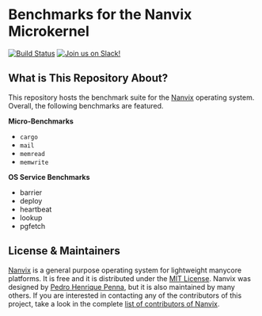 Benchmarks for the Nanvix Microkernel
=====================================
[![Build
Status](https://travis-ci.com/nanvix/benchmarks.svg?branch=unstable)](https://travis-ci.com/nanvix/benchmarks)
[![Join us on
Slack!](https://img.shields.io/badge/chat-on%20Slack-e01563.svg)](https://join.slack.com/t/nanvix/shared_invite/zt-4oi19jkm-9VzWnwVWgP5mmYQZHw9LPg)

What is This Repository About?
------------------------------

This repository hosts the benchmark suite for the
[Nanvix](https://github.com/nanvix) operating system. Overall, the
following benchmarks are featured.

**Micro-Benchmarks**

- `cargo`
- `mail`
- `memread`
- `memwrite`

**OS Service Benchmarks**

- barrier
- deploy
- heartbeat
- lookup
- pgfetch

License & Maintainers
---------------------

[Nanvix](https://github.com/nanvix) is a general purpose operating
system for lightweight manycore platforms. It is free and it is
distributed under the [MIT
License](https://raw.githubusercontent.com/nanvix/benchmarks/master/LICENSE).
Nanvix was designed by [Pedro Henrique
Penna](mailto:pedrohenriquepenna@gmail.com), but it is also maintained
by many others. If you are interested in contacting any of the
contributors of this project, take a look in the complete [list of
contributors of
Nanvix](https://raw.githubusercontent.com/nanvix/people/master/CREDITS).
